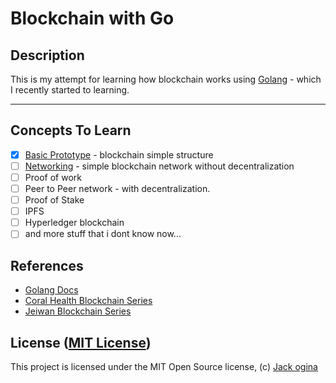 Blockchain with Go
===================
## Description
This is my attempt for learning how blockchain works using [Golang](https://golang.orgolang) - which I recently started to learning.

-----------------------------------------------------------------------

## Concepts To Learn

+ [x] [Basic Prototype](https://github.com/jakhax/blockchain-with-go/tree/master/basic-prototype) - blockchain simple structure
+ [ ] [Networking]() - simple blockchain network without decentralization
+ [ ] Proof of work
+ [ ] Peer to Peer network - with decentralization.
+ [ ] Proof of Stake
+ [ ] IPFS
+ [ ] Hyperledger blockchain
+ [ ] and more stuff that i dont know now...

## References
* [Golang Docs](https://golang.org)
* [Coral Health Blockchain Series](https://medium.com/@mycoralhealth/code-your-own-blockchain-in-less-than-200-lines-of-go-e296282bcffc)
* [Jeiwan Blockchain Series](https://jeiwan.cc/posts/building-blockchain-in-go-part-1/)

## License ([MIT License](http://choosealicense.com/licenses/mit/))
This project is licensed under the MIT Open Source license, (c) [Jack ogina](https://github.com/jakhax)
